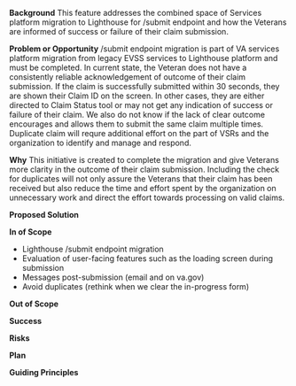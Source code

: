 **Background**
This feature addresses the combined space of Services platform migration to Lighthouse for /submit endpoint and how the Veterans are informed of success or failure of their claim submission.

**Problem or Opportunity**
/submit endpoint migration is part of VA services platform migration from legacy EVSS services to Lighthouse platform and must be completed.
In current state, the Veteran does not have a consistently reliable acknowledgement of outcome of their claim submission. If the claim is successfully submitted within 30 seconds, they are shown their Claim ID on the screen. In other cases, they are either directed to Claim Status tool or may not get any indication of success or failure of their claim. We also do not know if the lack of clear outcome encourages and allows them to submit the same claim multiple times. Duplicate claim will requre additional effort on the part of VSRs and the organization to identify and manage and respond.   

**Why**
This initiative is created to complete the migration and give Veterans more clarity in the outcome of their claim submission. Including the check for duplicates will not only assure the Veterans that their claim has been received but also reduce the time and effort spent by the organization on unnecessary work and direct the effort towards processing on valid claims.

**Proposed Solution**

**In of Scope**
- Lighthouse /submit endpoint migration
- Evaluation of user-facing features such as the loading screen during submission
- Messages post-submission (email and on va.gov)
- Avoid duplicates (rethink when we clear the in-progress form)
  
**Out of Scope**

**Success** 

**Risks**

**Plan**

**Guiding Principles**
